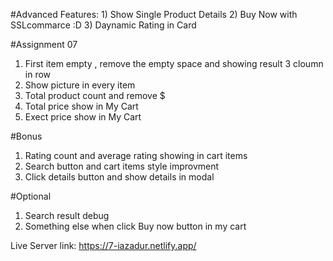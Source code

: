 #Advanced Features:
    1) Show Single Product Details
    2) Buy Now with SSLcommarce :D 
    3) Daynamic Rating in Card

#Assignment 07

1. First item empty , remove the empty space and showing result 3 cloumn in row
2. Show picture in every item
3. Total product count and remove $
4. Total price show in My Cart
5. Exect price show in My Cart


#Bonus

1. Rating count and average rating showing in cart items
2. Search button and cart items style improvment
3. Click details button and show details in modal


#Optional 

1. Search result debug
2. Something else when click Buy now button in my cart

Live Server link: https://7-iazadur.netlify.app/